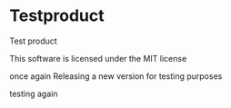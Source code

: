 # Testproduct
Test product

This software is licensed under the MIT license


once again Releasing a new version for testing purposes


testing again
